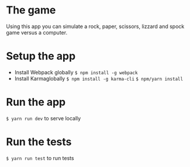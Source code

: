 # The game
Using this app you can simulate a rock, paper, scissors, lizzard and spock game versus a computer.

# Setup the app
  - Install Webpack globally
  `$ npm install -g webpack`
  - Install Karmaglobally
  `$ npm install -g karma-cli`
  `$ npm/yarn install`

# Run the app
  `$ yarn run dev` to serve locally

# Run the tests
  `$ yarn run test` to run tests
